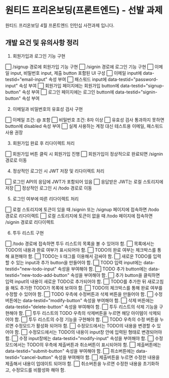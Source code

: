 # 원티드 프리온보딩(프론트엔드) - 선발 과제

원티드 프리온보딩 4월 프론트엔드 인턴십 사전과제 입니다.

## 개발 요건 및 유의사항 정리

1. 회원가입과 로그인 기능 구현

⬜ /signup 경로에 회원가입 기능 구현
⬜ /signin 경로에 로그인 기능 구현
⬜ 이메일 input, 비밀번호 input, 제출 button 포함된 UI 구성
⬜ 이메일 input에 data-testid="email-input" 속성 부여
⬜ 패스워드 input에 data-testid="password-input" 속성 부여
⬜ 회원가입 페이지에는 회원가입 button에 data-testid="signup-button" 속성 부여
⬜ 로그인 페이지에는 로그인 button에 data-testid="signin-button" 속성 부여

2. 이메일과 비밀번호의 유효성 검사 구현

⬜ 이메일 조건: @ 포함
⬜ 비밀번호 조건: 8자 이상
⬜ 유효성 검사 통과하지 못하면 button에 disabled 속성 부여
⬜ 실제 사용하는 계정 대신 테스트용 이메일, 패스워드 사용 권장

3. 회원가입 완료 후 리다이렉트 처리

⬜ 회원가입 버튼 클릭 시 회원가입 진행
⬜ 회원가입이 정상적으로 완료되면 /signin 경로로 이동

4. 정상적인 로그인 시 JWT 저장 및 리다이렉트 처리

⬜ 로그인 API의 응답에 JWT가 포함되어 있음
⬜ 응답받은 JWT는 로컬 스토리지에 저장
⬜ 정상적인 로그인 시 /todo 경로로 이동

5. 로그인 여부에 따른 리다이렉트 처리

⬜ 로컬 스토리지에 토큰이 있을 때 /signin 또는 /signup 페이지에 접속하면 /todo 경로로 리다이렉트
⬜ 로컬 스토리지에 토큰이 없을 때 /todo 페이지에 접속하면 /signin 경로로 리다이렉트

6. 투두 리스트 구현

⬜ /todo 경로에 접속하면 투두 리스트의 목록을 볼 수 있어야 함.
⬜ 목록에서는 TODO의 내용과 완료 여부가 표시되어야 함.
⬜ TODO의 완료 여부는 체크박스를 통해 표현해야 함.
⬜ TODO는 li 태그를 이용해서 감싸야 함.
⬜ 새로운 TODO를 입력할 수 있는 input과 추가 button을 만들어야 함.
⬜ TODO 입력 input에는 data-testid="new-todo-input" 속성을 부여해야 함.
⬜ TODO 추가 button에는 data-testid="new-todo-add-button" 속성을 부여해야 함.
⬜ 추가 button을 클릭하면 입력 input의 내용이 새로운 TODO로 추가되어야 함.
⬜ TODO를 추가한 뒤 새로고침을 해도 추가한 TODO가 목록에 보여야 함.
⬜ TODO의 체크박스를 통해 완료 여부를 수정할 수 있어야 함.
⬜ TODO 우측에 수정버튼과 삭제 버튼을 만들어야 함.
⬜ 수정 버튼에는 data-testid="modify-button" 속성을 부여해야 함.
⬜ 삭제 버튼에는 data-testid="delete-button" 속성을 부여해야 함.
⬜ 투두 리스트의 삭제 기능을 구현해야 함.
⬜ 투두 리스트의 TODO 우측의 삭제버튼을 누르면 해당 아이템이 삭제되어야 함.
⬜ 투두 리스트의 수정 기능을 구현해야 함.
⬜ TODO 우측의 수정 버튼을 누르면 수정모드가 활성화 되어야 함.
⬜ 수정모드에서는 TODO의 내용을 변경할 수 있어야 함.
⬜ 수정모드에서는 TODO의 내용이 input창 안에 입력된 형태로 변경되어야 함.
⬜ 수정 input창에는 data-testid="modify-input" 속성을 부여해야 함.
⬜ 수정모드에서는 TODO의 우측에 제출버튼과 취소버튼이 표시되어야 함.
⬜ 제출버튼에는 data-testid="submit-button" 속성을 부여해야 함.
⬜ 취소버튼에는 data-testid="cancel-button" 속성을 부여해야 함.
⬜ 제출버튼을 누르면 수정한 내용을 제출해서 내용이 업데이트 되어야 함.
⬜ 취소버튼을 누르면 수정한 내용을 초기화하고, 수정모드를 비활성화 해야 함.
